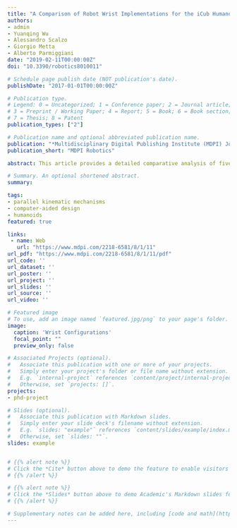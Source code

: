```yaml
---
title: "A Comparison of Robot Wrist Implementations for the iCub Humanoid."
authors:
- admin
- Yuanqing Wu
- Alessandro Scalzo
- Giorgio Metta
- Alberto Parmiggiani
date: "2019-02-11T00:00:00Z"
doi: "10.3390/robotics8010011"

# Schedule page publish date (NOT publication's date).
publishDate: "2017-01-01T00:00:00Z"

# Publication type.
# Legend: 0 = Uncategorized; 1 = Conference paper; 2 = Journal article;
# 3 = Preprint / Working Paper; 4 = Report; 5 = Book; 6 = Book section;
# 7 = Thesis; 8 = Patent
publication_types: ["2"]

# Publication name and optional abbreviated publication name.
publication: "*Multidisciplinary Digital Publishing Institute (MDPI) Journal of Robotics* vol. 8(1), 11"
publication_short: "MDPI Robotics"

abstract: This article provides a detailed comparative analysis of five orientational, two degrees of freedom (DOF), mechanisms whose envisioned application is the wrist of the iCub humanoid robot. Firstly, the current iCub mk.2 wrist implementation is presented and the desired design objectives are proposed. Prominent architectures from literature such as the spherical five-bar linkage and spherical six-bar linkage, the OmniWrist-III and the Quaternion joint mechanisms are modelled and analyzed for the said application. Finally a detailed comparison of their workspace features is presented. The Quaternion joint mechanism emerges as a promising candidate from this study.

# Summary. An optional shortened abstract.
summary:

tags:
- parallel kinematic mechanisms
- computer-aided design
- humanoids
featured: true

links:
 - name: Web
   url: "https://www.mdpi.com/2218-6581/8/1/11"
url_pdf: "https://www.mdpi.com/2218-6581/8/1/11/pdf"
url_code: ''
url_dataset: ''
url_poster: ''
url_project: ''
url_slides: ''
url_source: ''
url_video: ''

# Featured image
# To use, add an image named `featured.jpg/png` to your page's folder.
image:
  caption: 'Wrist Configurations'
  focal_point: ""
  preview_only: false

# Associated Projects (optional).
#   Associate this publication with one or more of your projects.
#   Simply enter your project's folder or file name without extension.
#   E.g. `internal-project` references `content/project/internal-project/index.md`.
#   Otherwise, set `projects: []`.
projects:
- phd-project

# Slides (optional).
#   Associate this publication with Markdown slides.
#   Simply enter your slide deck's filename without extension.
#   E.g. `slides: "example"` references `content/slides/example/index.md`.
#   Otherwise, set `slides: ""`.
slides: example


# {{% alert note %}}
# Click the *Cite* button above to demo the feature to enable visitors to import publication metadata into their reference management software.
# {{% /alert %}}

# {{% alert note %}}
# Click the *Slides* button above to demo Academic's Markdown slides feature.
# {{% /alert %}}

# Supplementary notes can be added here, including [code and math](https://sourcethemes.com/academic/docs/writing-markdown-latex/).
---
```

